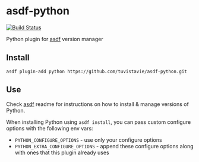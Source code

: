 # asdf-python

[![Build Status](https://travis-ci.org/tuvistavie/asdf-python.svg?branch=master)](https://travis-ci.org/tuvistavie/asdf-python)

Python plugin for [asdf](https://github.com/asdf-vm/asdf) version manager

## Install

```
asdf plugin-add python https://github.com/tuvistavie/asdf-python.git
```

## Use

Check [asdf](https://github.com/asdf-vm/asdf) readme for instructions on how to install & manage versions of Python.

When installing Python using `asdf install`, you can pass custom configure options with the following env vars:

* `PYTHON_CONFIGURE_OPTIONS` - use only your configure options
* `PYTHON_EXTRA_CONFIGURE_OPTIONS` - append these configure options along with ones that this plugin already uses
